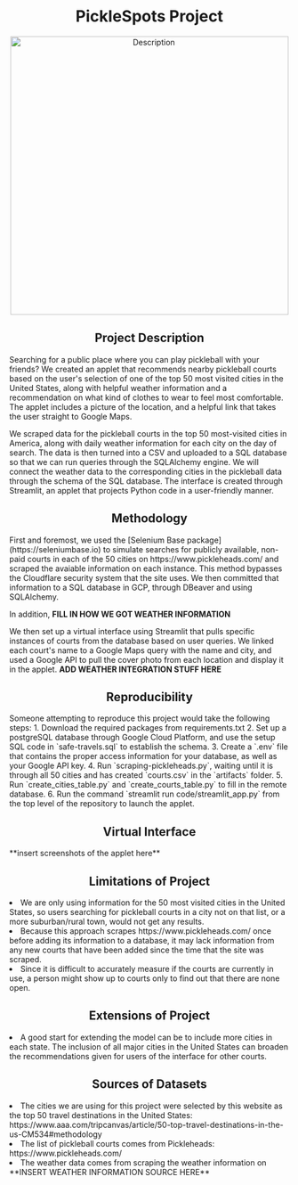 <h1 align="center">PickleSpots Project</h1>
<p align="center"> <img src="https://cdn.sanity.io/images/jvolei4i/production/805cc6aceadb385fe3e80f4c905591837d7a9c8b-736x586.webp" alt="Description" width="500"> </p>
<h2 align="center">Project Description</h2>
Searching for a public place where you can play pickleball with your friends?  We created an applet that recommends nearby pickleball courts based on the user's selection of one of the top 50 most visited cities in the United States, along with helpful weather information and a recommendation on what kind of clothes to wear to feel most comfortable.  The applet includes a picture of the location, and a helpful link that takes the user straight to Google Maps.

We scraped data for the pickleball courts in the top 50 most-visited cities in America, along with daily weather information for each city on the day of search. The data is then turned into a CSV and uploaded to a SQL database so that we can run queries through the SQLAlchemy engine. We will connect the weather data to the corresponding cities in the pickleball data through the schema of the SQL database. The interface is created through Streamlit, an applet that projects Python code in a user-friendly manner.
<h2 align="center">Methodology</h2>
First and foremost, we used the [Selenium Base package](https://seleniumbase.io) to simulate searches for publicly available, non-paid courts in each of the 50 cities on https://www.pickleheads.com/ and scraped the avaiable information on each instance. This method bypasses the Cloudflare security system that the site uses.  We then committed that information to a SQL database in GCP, through DBeaver and using SQLAlchemy.

In addition, **FILL IN HOW WE GOT WEATHER INFORMATION**

We then set up a virtual interface using Streamlit that pulls specific instances of courts from the database based on user queries.  We linked each court's name to a Google Maps query with the name and city, and used a Google API to pull the cover photo from each location and display it in the applet. **ADD WEATHER INTEGRATION STUFF HERE**
<h2 align="center">Reproducibility</h2>
Someone attempting to reproduce this project would take the following steps:
1. Download the required packages from requirements.txt
2. Set up a postgreSQL database through Google Cloud Platform, and use the setup SQL code in `safe-travels.sql` to establish the schema.
3. Create a `.env` file that contains the proper access information for your database, as well as your Google API key.
4. Run `scraping-pickleheads.py`, waiting until it is through all 50 cities and has created `courts.csv` in the `artifacts` folder.
5. Run `create_cities_table.py` and `create_courts_table.py` to fill in the remote database.
6. Run the command `streamlit run code/streamlit_app.py` from the top level of the repository to launch the applet.
<h2 align="center">Virtual Interface</h2>
**insert screenshots of the applet here**
<h2 align="center">Limitations of Project</h2>
<li>We are only using information for the 50 most visited cities in the United States, so users searching for pickleball courts in a city not on that list, or a more suburban/rural town, would not get any results.</li>
<li>Because this approach scrapes https://www.pickleheads.com/ once before adding its information to a database, it may lack information from any new courts that have been added since the time that the site was scraped.</li>
<li>Since it is difficult to accurately measure if the courts are currently in use, a person might show up to courts only to find out that there are none open.</li>
<h2 align="center">Extensions of Project</h2>
<li>A good start for extending the model can be to include more cities in each state. The inclusion of all major cities in the United States can broaden the recommendations given for users of the interface for other courts.</li>
<h2 align="center">Sources of Datasets</h2>
<li>The cities we are using for this project were selected by this website as the top 50 travel destinations in the United States: https://www.aaa.com/tripcanvas/article/50-top-travel-destinations-in-the-us-CM534#methodology</li>
<li>The list of pickleball courts comes from Pickleheads: https://www.pickleheads.com/</li>
<li>The weather data comes from scraping the weather information on **INSERT WEATHER INFORMATION SOURCE HERE**</li>
